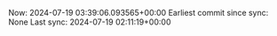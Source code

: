 Now: 2024-07-19 03:39:06.093565+00:00 Earliest commit since sync: None Last sync: 2024-07-19 02:11:19+00:00
